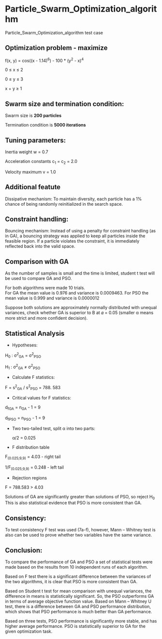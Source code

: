 # Particle_Swarm_Optimization_algorithm
Particle_Swarm_Optimization_algorithm test case

## Optimization problem - maximize
f(x, y) = cos((x - 1.14)<sup>6</sup>) - 100 * (y<sup>2</sup> - x)<sup>4</sup>

0 &le; x &le; 2

0 &le; y &le; 3

x + y &ge; 1

## Swarm size and termination condition:

Swarm size is **200 particles** 

Termination condition is **5000 iterations**

## Tuning parameters: 
Inertia weight w = 0.7

Acceleration constants c<sub>1</sub> = c<sub>2</sub> = 2.0

Velocity maximum v = 1.0

## Additional featute
Dissipative mechanism: To maintain diversity, each particle has a 1% chance of being randomly reinitialized in the search space.

## Constraint handling: 
Bouncing mechanism: Instead of using a penalty for constraint handling (as in GA), a bouncing strategy was applied to keep all particles inside the feasible region. If a particle violates the constraint, it is immediately reflected back into the valid space.

## Comparison with GA
As the number of samples is small and the time is limited, student t test will be 
used to compare GA and PSO.  

For both algorithms were made 10 trials.  
For GA the mean value is 0.976 and variance is 0.0009463. For PSO the mean value is 0.999 and variance is 0.0000012 

Suppose both solutions are approximately normally distributed with unequal 
variances, check whether GA is superior to B at 𝛼 = 0.05 (smaller α means more 
strict and more confident decision).

## Statistical Analysis
* Hypotheses:

H<sub>0</sub> : σ<sup>2</sup><sub>GA</sub> = σ<sup>2</sup><sub>PSO</sub>

H<sub>1</sub> : σ<sup>2</sup><sub>GA</sub> ≠ σ<sup>2</sup><sub>PSO</sub>

* Calculate F statistics:

F = s<sup>2</sup><sub>GA</sub> / s<sup>2</sup><sub>PSO</sub> = 788. 583

* Critical values for F statistics:

d<sub>fGA</sub> = n<sub>GA</sub> - 1 = 9

d<sub>fPSO</sub> = n<sub>PSO</sub> - 1 = 9

* Two two-tailed test, split α into two parts:

  α/2 = 0.025

* F distribution table

F<sub>(0.025;9,9)</sub> = 4.03 - right tail

1/F<sub>(0.025;9,9)</sub> = 0.248 - left tail

* Rejection regions

F = 788.583 > 4.03

Solutions of GA are significantly greater than solutions of PSO, so reject H<sub>0</sub> This is also statistical evidence that PSO is more consistent than GA. 
  











## Consistency: 
To test consistency F test was used (7a-f), however, Mann – Whitney test is also can be used to prove whether two variables have the same variance.

## Conclusion: 
To compare the performance of GA and PSO a set of statistical tests were made based on the results from 10 independent runs of each algorithm.  


Based on F test there is a significant difference between the variances of the two algorithms, it is clear that PSO is more consistent than GA.  


Based on Student t test for mean comparison with unequal variances, the difference in means is statistically significant. So, the PSO outperforms GA in terms of 
average objective function value. Based on Mann – Whitney U test, there is a difference between GA and PSO performance distribution, which shows that PSO performance is much better than GA performance. 

Based on three tests, PSO performance is significantly more stable, and has higher average performance. PSO is statistically superior to GA for the given optimization task. 




